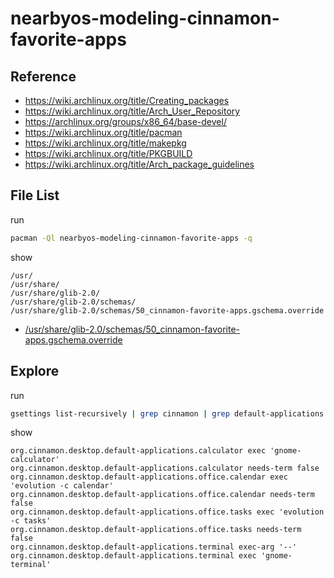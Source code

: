 
# nearbyos-modeling-cinnamon-favorite-apps


## Reference

* https://wiki.archlinux.org/title/Creating_packages
* https://wiki.archlinux.org/title/Arch_User_Repository
* https://archlinux.org/groups/x86_64/base-devel/
* https://wiki.archlinux.org/title/pacman
* https://wiki.archlinux.org/title/makepkg
* https://wiki.archlinux.org/title/PKGBUILD
* https://wiki.archlinux.org/title/Arch_package_guidelines


## File List

run

``` sh
pacman -Ql nearbyos-modeling-cinnamon-favorite-apps -q
```

show

```
/usr/
/usr/share/
/usr/share/glib-2.0/
/usr/share/glib-2.0/schemas/
/usr/share/glib-2.0/schemas/50_cinnamon-favorite-apps.gschema.override
```

* [/usr/share/glib-2.0/schemas/50_cinnamon-favorite-apps.gschema.override](asset/overlay/usr/share/glib-2.0/schemas/50_cinnamon-favorite-apps.gschema.override)



## Explore

run

``` sh
gsettings list-recursively | grep cinnamon | grep default-applications | sort
```

show

```
org.cinnamon.desktop.default-applications.calculator exec 'gnome-calculator'
org.cinnamon.desktop.default-applications.calculator needs-term false
org.cinnamon.desktop.default-applications.office.calendar exec 'evolution -c calendar'
org.cinnamon.desktop.default-applications.office.calendar needs-term false
org.cinnamon.desktop.default-applications.office.tasks exec 'evolution -c tasks'
org.cinnamon.desktop.default-applications.office.tasks needs-term false
org.cinnamon.desktop.default-applications.terminal exec-arg '--'
org.cinnamon.desktop.default-applications.terminal exec 'gnome-terminal'
```

